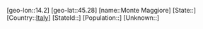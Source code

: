 ﻿---
location: [45.28,14.2]
type: City
tags:
- geo/City


SpocWebEntityId: 32570
isDeleted: false
confidential: public

---
[geo-lon::14.2]
[geo-lat::45.28]
[name::Monte Maggiore]
[State::]
[Country::[Italy](geo/Continent/Europe/Italy.md)]
[StateId::]
[Population::]
[Unknown::]

